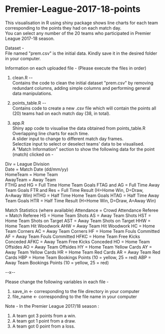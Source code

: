 # Premier-League-2017-18-points
This visualisation in R using shiny package shows line charts for each team corresponding to the points they had on each match day. <br>
You can select any number of the 20 teams who participated in Premier League 2017-18 season.

Dataset - <br>
File named "prem.csv" is the initial data.
Kindly save it in the desired folder in your computer.

Information on each uploaded file -
(Please execute the files in order)

1. clean.R -- <br>
Contains the code to clean the initial dataset "prem.csv" by removing redundant columns, adding simple columns and performing general data manipulations.

2. points_table.R -- <br>
Contains code to create a new .csv file which will contain the points all (20) teams had on each match day (38, in total).

3. app.R <br>
Shiny app code to visualise the data obtained from points_table.R <br>
Overlapping line charts for each time. <br>
A slider input to change to different match day frames. <br>
Selectize input to select or deselect teams' data to be visualised. <br>
A "Match Information" section to show the following data for the point (match) clicked on - <br>

Div = League Division <br>
Date = Match Date (dd/mm/yy) <br>
HomeTeam = Home Team <br>
AwayTeam = Away Team <br>
FTHG and HG = Full Time Home Team Goals
FTAG and AG = Full Time Away Team Goals
FTR and Res = Full Time Result (H=Home Win, D=Draw, A=Away Win)
HTHG = Half Time Home Team Goals
HTAG = Half Time Away Team Goals
HTR = Half Time Result (H=Home Win, D=Draw, A=Away Win)

Match Statistics (where available)
Attendance = Crowd Attendance
Referee = Match Referee
HS = Home Team Shots
AS = Away Team Shots
HST = Home Team Shots on Target
AST = Away Team Shots on Target
HHW = Home Team Hit Woodwork
AHW = Away Team Hit Woodwork
HC = Home Team Corners
AC = Away Team Corners
HF = Home Team Fouls Committed
AF = Away Team Fouls Committed
HFKC = Home Team Free Kicks Conceded
AFKC = Away Team Free Kicks Conceded
HO = Home Team Offsides
AO = Away Team Offsides
HY = Home Team Yellow Cards
AY = Away Team Yellow Cards
HR = Home Team Red Cards
AR = Away Team Red Cards
HBP = Home Team Bookings Points (10 = yellow, 25 = red)
ABP = Away Team Bookings Points (10 = yellow, 25 = red)

--x--

Please change the following variables in each file -
1. save_in <-  corresponding to the file directory in your computer
2. file_name <- corresponding to the file name in your computer

Note - 
In the Premier League 2017/18 season :
1. A team got 3 points from a win.
2. A team got 1 point from a draw.
3. A team got 0 point from a loss.

